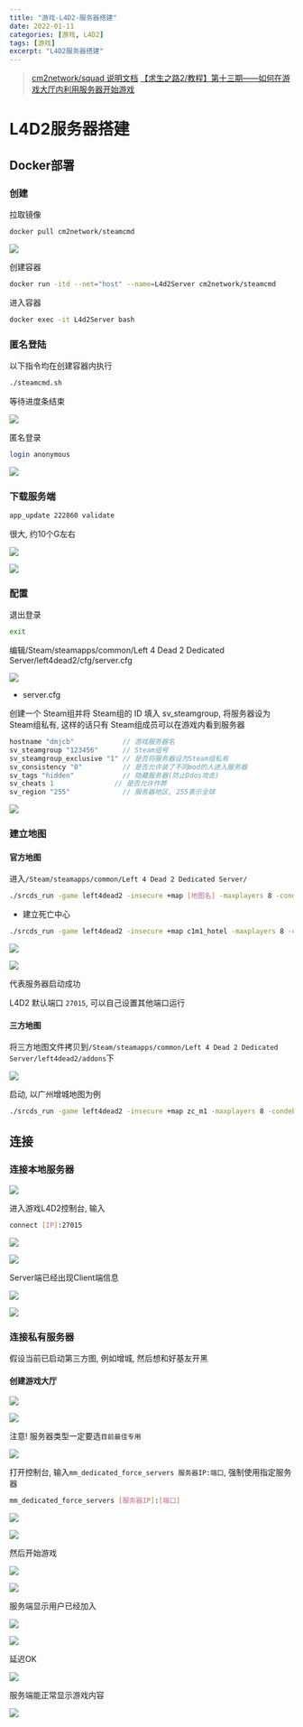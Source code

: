 ```yaml
---
title: "游戏-L4D2-服务器搭建"
date: 2022-01-11
categories: [游戏, L4D2]
tags: [游戏]
excerpt: "L4D2服务器搭建"
---
```


> [cm2network/squad 说明文档](https://hub.docker.com/r/cm2network/squad/)
> [【求生之路2/教程】第十三期——如何在游戏大厅内利用服务器开始游戏](https://www.bilibili.com/video/BV1Ya411n7fT/?vd_source=d5f3e75e1bfdc1c3bb8859420f120bff)

# L4D2服务器搭建

## Docker部署

### 创建 

拉取镜像

```sh
docker pull cm2network/steamcmd
```

![](/Resource/Imgur/20241110_124729.jpg)

创建容器

```sh
docker run -itd --net="host" --name=L4d2Server cm2network/steamcmd
```

进入容器

```sh
docker exec -it L4d2Server bash
```

### 匿名登陆

以下指令均在创建容器内执行

```sh
./steamcmd.sh
```

等待进度条结束

![](/Resource/Imgur/20241110_125124.jpg)

匿名登录

```sh
login anonymous
```

![](/Resource/Imgur/20241110_125241.jpg)

### 下载服务端

```sh
app_update 222860 validate
```

很大, 约10个G左右

![](/Resource/Imgur/20241110_125458.jpg)

![](/Resource/Imgur/20241110_130600.jpg)

### 配置

退出登录

```sh
exit
```

编辑/Steam/steamapps/common/Left 4 Dead 2 Dedicated Server/left4dead2/cfg/server.cfg

![](/Resource/Imgur/20241110_131901.jpg)

- server.cfg

创建一个 Steam组并将 Steam组的 ID 填入 sv_steamgroup, 将服务器设为 Steam组私有, 这样的话只有 Steam组成员可以在游戏内看到服务器

```c
hostname "dmjcb"            // 游戏服务器名
sv_steamgroup "123456"      // Steam组号
sv_steamgroup_exclusive "1" // 是否将服务器设为Steam组私有
sv_consistency "0"          // 是否允许装了不同mod的人进入服务器
sv_tags "hidden"            // 隐藏服务器(防止Ddos攻击)
sv_cheats 1               // 是否允许作弊
sv_region "255"             // 服务器地区, 255表示全球
```

![](/Resource/Imgur/20241110_132103.jpg)

### 建立地图

#### 官方地图

进入`/Steam/steamapps/common/Left 4 Dead 2 Dedicated Server/`

```sh
./srcds_run -game left4dead2 -insecure +map [地图名] -maxplayers 8 -condebug +exec server.cfg -nomaster
```

- 建立死亡中心

```sh
./srcds_run -game left4dead2 -insecure +map c1m1_hotel -maxplayers 8 -condebug +exec server.cfg -nomaster
```

![](/Resource/Imgur/20241110_132423.jpg)

![](/Resource/Imgur/20241110_133005.jpg)

代表服务器启动成功

L4D2 默认端口 `27015`, 可以自己设置其他端口运行

#### 三方地图

将三方地图文件拷贝到`/Steam/steamapps/common/Left 4 Dead 2 Dedicated Server/left4dead2/addons`下

![](/Resource/Imgur/20241113_231058.jpg)

启动, 以广州增城地图为例

```sh
./srcds_run -game left4dead2 -insecure +map zc_m1 -maxplayers 8 -condebug +exec server.cfg -nomaster
```

## 连接

### 连接本地服务器

![](/Resource/Imgur/20241110_134219.jpg)

进入游戏L4D2控制台, 输入

```sh
connect [IP]:27015
```

![](/Resource/Imgur/20241110_133332.jpg)

![](/Resource/Imgur/20241110_133420.jpg)

Server端已经出现Client端信息

![](/Resource/Imgur/20241110_133448.jpg)

![](/Resource/Imgur/20241110_133459.jpg)

### 连接私有服务器

假设当前已启动第三方图, 例如增城, 然后想和好基友开黑

#### 创建游戏大厅

![](/Resource/Imgur/20241114_220928.jpg)

![](/Resource/Imgur/20241114_220946.jpg)

注意! 服务器类型一定要选`目前最佳专用`

![](/Resource/Imgur/20241114_221016.jpg)

打开控制台, 输入`mm_dedicated_force_servers 服务器IP:端口`, 强制使用指定服务器

```sh
mm_dedicated_force_servers [服务器IP]:[端口]
```

![](/Resource/Imgur/20241114_221116.jpg)

![](/Resource/Imgur/20241114_221217.jpg)

然后开始游戏

![](/Resource/Imgur/20241114_221333.jpg)

![](/Resource/Imgur/20241114_221343.jpg)

服务端显示用户已经加入

![](/Resource/Imgur/20241114_221404.jpg)

![](/Resource/Imgur/20241114_221411.jpg)

延迟OK

![](/Resource/Imgur/20241114_221443.jpg)

服务端能正常显示游戏内容

![](/Resource/Imgur/20241114_221517.jpg)